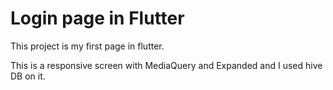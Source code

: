 # Login page in Flutter

This project is my first page in flutter.

This is a responsive screen with MediaQuery and Expanded and I used hive DB on it.


